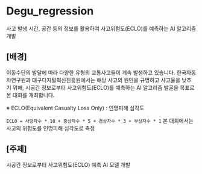 # Degu_regression
사고 발생 시간, 공간 등의 정보를 활용하여 사고위험도(ECLO)를 예측하는 AI 알고리즘 개발

## [배경]
이동수단의 발달에 따라 다양한 유형의 교통사고들이 계속 발생하고 있습니다. 
한국자동차연구원과 대구디지털혁신진흥원에서는 해당 사고의 원인을 규명하고 사고율을 낮추기 위해, 
시공간 정보로부터 사고위험도(ECLO)를 예측하는 AI 알고리즘 발굴을 목표로 본 대회를 개최합니다.

※ ECLO(Equivalent Casualty Loss Only) : 인명피해 심각도

`ECLO = 사망자수 * 10 + 중상자수 * 5 + 경상자수 * 3 + 부상자수 * 1`
본 대회에서는 사고의 위험도를 인명피해 심각도로 측정

## [주제]
시공간 정보로부터 사고위험도(ECLO) 예측 AI 모델 개발
